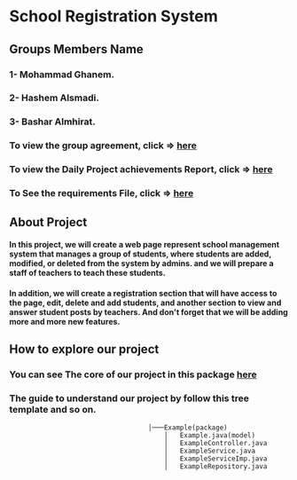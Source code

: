 # School Registration System

## Groups Members Name
### 1- Mohammad Ghanem.
### 2- Hashem Alsmadi.
### 3- Bashar Almhirat.

### To view the group agreement, click => [here](ProjectReadMeFile/TeamAgreement/TeamAgreement.md)

### To view the Daily Project achievements Report, click => [here](ProjectReadMeFile)

### To See the requirements File, click => [here](ProjectReadMeFile/BeginWireframes&SoftwareRequirements.md)


## About Project
#### In this project, we will create a web page represent school management system that manages a group of students, where students are added, modified, or deleted from the system by admins. and we will prepare a staff of teachers to teach these students.
#### In addition, we will create a registration section that will have access to the page, edit, delete and add students, and another section to view and answer student posts by teachers. And don't forget that we will be adding more and more new features.


## How to explore our project
### You can see The core of our project in this package [here](src/main/java/com/midproject/schoolregistrationsystem)
### The guide to understand our project by follow this tree template and so on.

                                       │───Example(package)
                                           │   Example.java(model)
                                           │   ExampleController.java
                                           │   ExampleService.java
                                           │   ExampleServiceImp.java
                                           │   ExampleRepository.java
                                    
 
